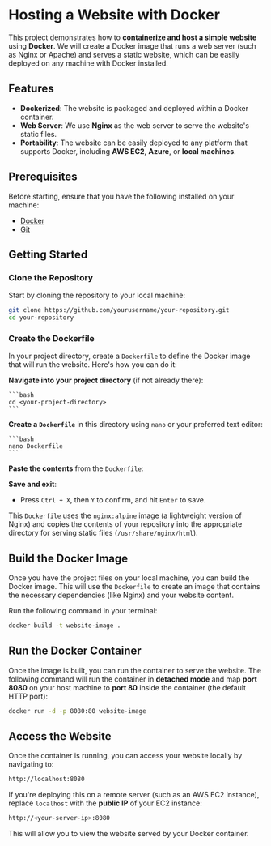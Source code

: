 # Hosting a Website with Docker

This project demonstrates how to **containerize and host a simple website** using **Docker**. We will create a Docker image that runs a web server (such as Nginx or Apache) and serves a static website, which can be easily deployed on any machine with Docker installed.

## Features
- **Dockerized**: The website is packaged and deployed within a Docker container.
- **Web Server**: We use **Nginx** as the web server to serve the website's static files.
- **Portability**: The website can be easily deployed to any platform that supports Docker, including **AWS EC2**, **Azure**, or **local machines**.

## Prerequisites

Before starting, ensure that you have the following installed on your machine:
- [Docker](https://www.docker.com/get-started)
- [Git](https://git-scm.com/)

## Getting Started

### Clone the Repository

Start by cloning the repository to your local machine:

```bash
git clone https://github.com/yourusername/your-repository.git
cd your-repository
```
### Create the Dockerfile

In your project directory, create a `Dockerfile` to define the Docker image that will run the website. Here's how you can do it:

**Navigate into your project directory** (if not already there):

    ```bash
    cd <your-project-directory>
    ```

**Create a `Dockerfile`** in this directory using `nano` or your preferred text editor:

    ```bash
    nano Dockerfile
    ```

 **Paste the contents** from the `Dockerfile`:


**Save and exit**:
   - Press `Ctrl + X`, then `Y` to confirm, and hit `Enter` to save.

This `Dockerfile` uses the `nginx:alpine` image (a lightweight version of Nginx) and copies the contents of your repository into the appropriate directory for serving static files (`/usr/share/nginx/html`).

## Build the Docker Image

Once you have the project files on your local machine, you can build the Docker image. This will use the `Dockerfile` to create an image that contains the necessary dependencies (like Nginx) and your website content.

Run the following command in your terminal:

```bash
docker build -t website-image .
```
## Run the Docker Container

Once the image is built, you can run the container to serve the website. The following command will run the container in **detached mode** and map **port 8080** on your host machine to **port 80** inside the container (the default HTTP port):

```bash
docker run -d -p 8080:80 website-image
```
## Access the Website

Once the container is running, you can access your website locally by navigating to:

```bash
http://localhost:8080
```

If you're deploying this on a remote server (such as an AWS EC2 instance), replace `localhost` with the **public IP** of your EC2 instance:

```bash
http://<your-server-ip>:8080
```

This will allow you to view the website served by your Docker container.

